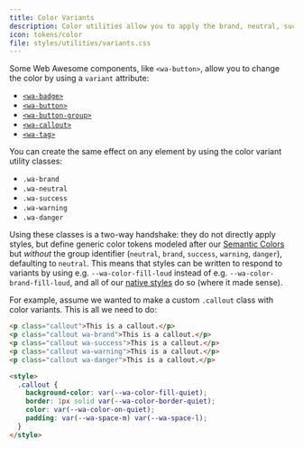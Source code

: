 ```yaml
---
title: Color Variants
description: Color utilities allow you to apply the brand, neutral, success, warning, and danger colors from your theme to any element.
icon: tokens/color
file: styles/utilities/variants.css
---
```


Some Web Awesome components, like `<wa-button>`, allow you to change the color by using a `variant` attribute:

- [`<wa-badge>`](/docs/components/badge)
- [`<wa-button>`](/docs/components/button)
- [`<wa-button-group>`](/docs/components/button-group)
- [`<wa-callout>`](/docs/components/callout)
- [`<wa-tag>`](/docs/components/tag)

You can create the same effect on any element by using the color variant utility classes:

- `.wa-brand`
- `.wa-neutral`
- `.wa-success`
- `.wa-warning`
- `.wa-danger`

Using these classes is a two-way handshake:
they do not directly apply styles, but define generic color tokens modeled after our [Semantic Colors](/docs/tokens/color/#semantic-colors) but *without* the group identifier (`neutral`, `brand`, `success`, `warning`, `danger`), defaulting to `neutral`.
This means that styles can be written to respond to variants by using e.g. `--wa-color-fill-loud` instead of e.g. `--wa-color-brand-fill-loud`,
and all of our [native styles](/docs/utilities/native/) do so (where it made sense).

For example, assume we wanted to make a custom `.callout` class with color variants.
This is all we need to do:

```html { .example }
<p class="callout">This is a callout.</p>
<p class="callout wa-brand">This is a callout.</p>
<p class="callout wa-success">This is a callout.</p>
<p class="callout wa-warning">This is a callout.</p>
<p class="callout wa-danger">This is a callout.</p>

<style>
  .callout {
	background-color: var(--wa-color-fill-quiet);
	border: 1px solid var(--wa-color-border-quiet);
	color: var(--wa-color-on-quiet);
	padding: var(--wa-space-m) var(--wa-space-l);
  }
</style>
```
